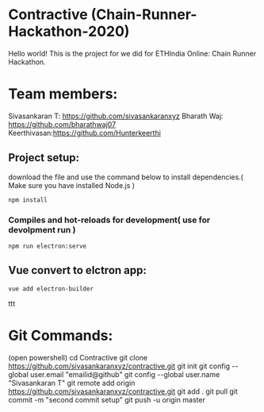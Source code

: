 # Contractive (Chain-Runner-Hackathon-2020)
Hello world! This is the project for we did for ETHIndia Online: Chain Runner Hackathon.

# Team members: 
Sivasankaran T: https://github.com/sivasankaranxyz
Bharath Waj: https://github.com/bharathwaj07
Keerthivasan:https://github.com/Hunterkeerthi

## Project setup:
download the file and use the command below to install dependencies.( Make sure you have installed Node.js )
```
npm install
```

### Compiles and hot-reloads for development( use for devolpment run )
```
npm run electron:serve
```

## Vue convert to elctron app:
```
vue add electron-builder
```

<!-- ![appstore](https://user-images.githubusercontent.com/4316355/48569610-354ed300-e8d0-11e8-8fde-e1d5631528dd.png)
-->
ttt
# Git Commands:
(open powershell)
cd Contractive
git clone https://github.com/sivasankaranxyz/contractive.git
git init
git config --global user.email "emailid@github"
git config --global user.name "Sivasankaran T"
git remote add origin https://github.com/sivasankaranxyz/contractive.git
git add .
git pull
git commit -m "second commit setup"
git push -u origin master
